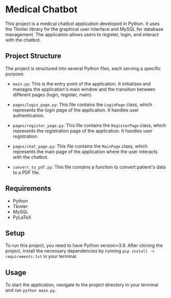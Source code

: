 # Medical Chatbot

This project is a medical chatbot application developed in Python. It uses the Tkinter library for the graphical user interface and MySQL for database management. The application allows users to register, login, and interact with the chatbot.

## Project Structure

The project is structured into several Python files, each serving a specific purpose:

- `main.py`: This is the entry point of the application. It initializes and manages the application's main window and the transition between different pages (login, register, main).

- `pages/login_page.py`: This file contains the `LoginPage` class, which represents the login page of the application. It handles user authentication.

- `pages/register_page.py`: This file contains the `RegisterPage` class, which represents the registration page of the application. It handles user registration.

- `pages/chat_page.py`: This file contains the `MainPage` class, which represents the main page of the application where the user interacts with the chatbot.

- `convert_to_pdf.py`: This file contains a function to convert patient's data to a PDF file.

## Requirements

- Python
- Tkinter
- MySQL
- PyLaTeX

## Setup

To run this project, you need to have Python version>3.9. After cloning the project, install the necessary dependencies by running `pip install -r requirements.txt` in your terminal.

## Usage

To start the application, navigate to the project directory in your terminal and run `python main.py`.

